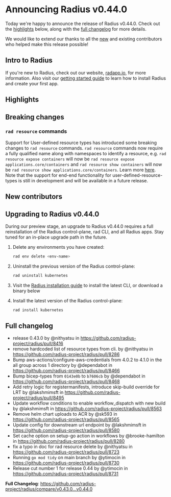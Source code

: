 # Announcing Radius v0.44.0

Today we're happy to announce the release of Radius v0.44.0. Check out the [highlights](#highlights) below, along with the [full changelog](#full-changelog) for more details.

We would like to extend our thanks to all the [new](#new-contributors) and existing contributors who helped make this release possible!

## Intro to Radius

If you're new to Radius, check out our website, [radapp.io](https://radapp.io), for more information. Also visit our [getting started guide](https://docs.radapp.io/getting-started/) to learn how to install Radius and create your first app.

## Highlights

<!-- TALK TO THE PM TEAM ABOUT WHAT HIGHLIGHTS TO ADD HERE -->

## Breaking changes

<!-- ADD ANY BREAKING CHANGES HERE, IF ANY -->
### `rad resource` commands
Support for User-defined resource types has introduced some breaking changes to `rad resource` commands. `rad resource` commands now require a fully qualified name along with namespaces to identify a resource, e.g. `rad resource expose containers` will now be `rad resource expose applications.core/containers` and `rad resource show containers` will now be `rad resource show applications.core/containers`. Learn more [here](https://docs.radapp.io/reference/cli/rad_resource/). Note that the support for end-end functionality for user-defined-resource-types is still in development and will be available in a future release.

## New contributors

## Upgrading to Radius v0.44.0

During our preview stage, an upgrade to Radius v0.44.0 requires a full reinstallation of the Radius control-plane, rad CLI, and all Radius apps. Stay tuned for an in-place upgrade path in the future.

1. Delete any environments you have created:

   ```bash
   rad env delete <env-name>
   ```

2. Uninstall the previous version of the Radius control-plane:

   ```bash
   rad uninstall kubernetes
   ```

3. Visit the [Radius installation guide](https://docs.radapp.io/getting-started/install/) to install the latest CLI, or download a binary below
4. Install the latest version of the Radius control-plane:

   ```bash
   rad install kubernetes
   ```

## Full changelog

- release 0.43.0 by @nithyatsu in <https://github.com/radius-project/radius/pull/8416>
- remove hardcoded list of resource types from cli. by @nithyatsu in <https://github.com/radius-project/radius/pull/8286>
- Bump aws-actions/configure-aws-credentials from 4.0.2 to 4.1.0 in the all group across 1 directory by @dependabot in <https://github.com/radius-project/radius/pull/8466>
- Bump bicep-types from `0143e0b` to `b7606cb` by @dependabot in <https://github.com/radius-project/radius/pull/8468>
- Add retry logic for registermanifests, introduce skip-build override for LRT by @lakshmimsft in <https://github.com/radius-project/radius/pull/8495>
- Update workflow conditions to enable workflow_dispatch with new build by @lakshmimsft in <https://github.com/radius-project/radius/pull/8563>
- Remove helm chart uploads to ACR by @sk593 in <https://github.com/radius-project/radius/pull/8565>
- Update config for downstream url endpoint by @lakshmimsft in <https://github.com/radius-project/radius/pull/8580>
- Set cache option on setup-go action in workflows by @brooke-hamilton in <https://github.com/radius-project/radius/pull/8280>
- fix a typo in doc for rad resource delete by @nithyatsu in <https://github.com/radius-project/radius/pull/8723>
- Running `go mod tidy` on main branch by @ytimocin in <https://github.com/radius-project/radius/pull/8730>
- Release cut number 1 for release 0.44 by @ytimocin in <https://github.com/radius-project/radius/pull/8731>

**Full Changelog**: <https://github.com/radius-project/radius/compare/v0.43.0...v0.44.0>
